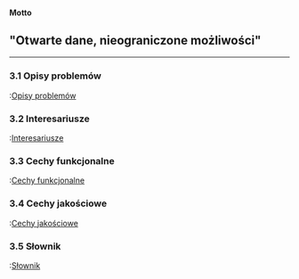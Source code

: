 
#### Motto

"Otwarte dane, nieograniczone możliwości"
---
---

### 3.1 Opisy problemów

:[Opisy problemów](3.1.opisy.problemow/opisy.problemow.md)


### 3.2 Interesariusze

:[Interesariusze](3.2.interesariusze/interesariusze.md)


### 3.3 Cechy funkcjonalne

:[Cechy funkcjonalne](3.3.cechy.funkcjonalne/cechy.funkcjonalne.md)


### 3.4 Cechy jakościowe

:[Cechy jakościowe](3.4.cechy.jakosciowe/cechy.jakosciowe.md)


### 3.5 Słownik

:[Słownik](3.5.slownik/slownik.md)

